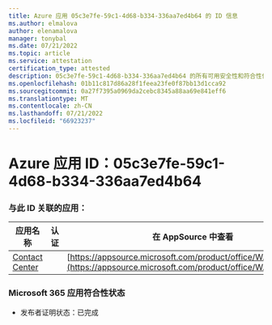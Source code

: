 ```yaml
---
title: Azure 应用 05c3e7fe-59c1-4d68-b334-336aa7ed4b64 的 ID 信息
ms.author: elmalova
author: elenamalova
manager: tonybal
ms.date: 07/21/2022
ms.topic: article
ms.service: attestation
certification_type: attested
description: 05c3e7fe-59c1-4d68-b334-336aa7ed4b64 的所有可用安全性和符合性信息信息。
ms.openlocfilehash: 01b11c817d86a28f1feea23fe0f87bb13d1cca92
ms.sourcegitcommit: 0a27f7395a0969da2cebc8345a88aa69e841eff6
ms.translationtype: MT
ms.contentlocale: zh-CN
ms.lasthandoff: 07/21/2022
ms.locfileid: "66923237"
---
```

# <a name="azure-app-id-05c3e7fe-59c1-4d68-b334-336aa7ed4b64"></a>Azure 应用 ID：05c3e7fe-59c1-4d68-b334-336aa7ed4b64


### <a name="apps-associated-with-this-id"></a>与此 ID 关联的应用：
| **应用名称** | **认证** | **在 AppSource 中查看** |
|--------------|---------------|-----------------------|
| [Contact Center](../forward/WA200001428.md) |  | [https://appsource.microsoft.com/product/office/WA200001428](https://appsource.microsoft.com/product/office/WA200001428) |

### <a name="microsoft-365-app-compliance-status"></a>Microsoft 365 应用符合性状态
- 发布者证明状态：已完成
